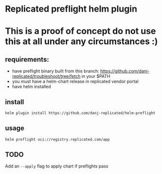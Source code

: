 # Replicated preflight helm plugin

# This is a proof of concept do not use this at all under any circumstances :)

## requirements:

- have preflight binary built from this branch: https://github.com/danj-replicated/troubleshoot/tree/fetch in your $PATH
- you must have a helm-chart release in replicated vendor portal
- have helm installed

## install

```bash
helm plugin install https://github.com/danj-replicated/helm-preflight

```

## usage

```bash
helm preflight oci://registry.replicated.com/app
```

## TODO

Add an `--apply` flag to apply chart if preflights pass